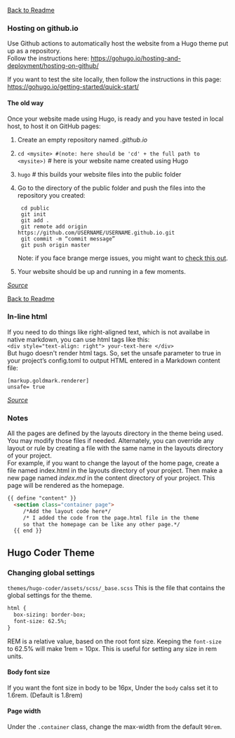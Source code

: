 [Back to Readme](README.md)

### Hosting on github.io
Use Github actions to automatically host the website from a Hugo theme put up as a repository.  
Follow the instructions here: https://gohugo.io/hosting-and-deployment/hosting-on-github/

If you want to test the site locally, then follow the instructions in this page: https://gohugo.io/getting-started/quick-start/

#### The old way
Once your website made using Hugo, is ready and you have tested in local host, to host it on GitHub pages:
1. Create an empty repository named _<USERNAME>.github.io_
2. `cd <mysite> #(note: here should be 'cd' + the full path to <mysite>)`  # here <mysite> is your website name created using Hugo
3. `hugo` # this builds your website files into the public folder
4. Go to the directory of the public folder and push the files into the repository you created:  

        cd public  
        git init  
        git add .
        git remote add origin https://github.com/USERNAME/USERNAME.github.io.git  
        git commit -m “commit message”  
        git push origin master  
    Note: if you face brange merge issues, you might want to [check this out](https://github.com/nithishkgnani/Linux-Tips-and-Tricks/wiki/github-git#merge-issues).
5. Your website should be up and running in a few moments.

[_Source_](https://levelup.gitconnected.com/build-a-personal-website-with-github-pages-and-hugo-6c68592204c7)

[Back to Readme](README.md)

### In-line html
If you need to do things like right-aligned text, which is not availabe in native markdown, you can use html tags like this:  
`<div style="text-align: right"> your-text-here </div>`  
But hugo doesn't render html tags. So, set the unsafe parameter to true in your project’s config.toml to output HTML entered in a Markdown content file:  
```
[markup.goldmark.renderer]
unsafe= true
```
[_Source_](https://discourse.gohugo.io/t/text-alignment-not-working/36333/5)

### Notes
All the pages are defined by the layouts directory in the theme being used. You may modify those files if needed. Alternately, you can override any layout or rule by creating a file with the same name in the layouts directory of your project.  
For example, if you want to change the layout of the home page, create a file named index.html in the layouts directory of your project. Then make a new page named _index.md_ in the content directory of your project. This page will be rendered as the homepage.
```html
{{ define "content" }}
  <section class="container page">    
     /*Add the layout code here*/
     /* I added the code from the page.html file in the theme  
     so that the homepage can be like any other page.*/
  {{ end }}
```

## Hugo Coder Theme

### Changing global settings

`themes/hugo-coder/assets/scss/_base.scss` This is the file that contains the global settings for the theme.

```html
html {
  box-sizing: border-box;
  font-size: 62.5%;
}
```

REM is a relative value, based on the root font size.
Keeping the `font-size` to 62.5% will make 1rem = 10px. This is useful for setting any size in rem units.

#### Body font size

If you want the font size in body to be 16px, Under the `body` calss set it to 1.6rem. (Default is 1.8rem)

#### Page width

Under the `.container` class, change the max-width from the default `90rem`.